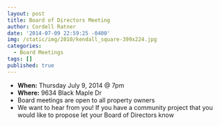 ```yaml
---
layout: post
title: Board of Directors Meeting
author: Cordell Ratner
date: '2014-07-09 22:59:25 -0400'
img: /static/img/2010/kendall_square-399x224.jpg
categories:
  - Board Meetings
tags: []
published: true
---
```

* **When:** Thursday July 9, 2014 @ 7pm
* **Where:** 9634 Black Maple Dr
* Board meetings are open to all property owners
* We want to hear from you! If you have a community project that you would like to propose let your Board of Directors know



